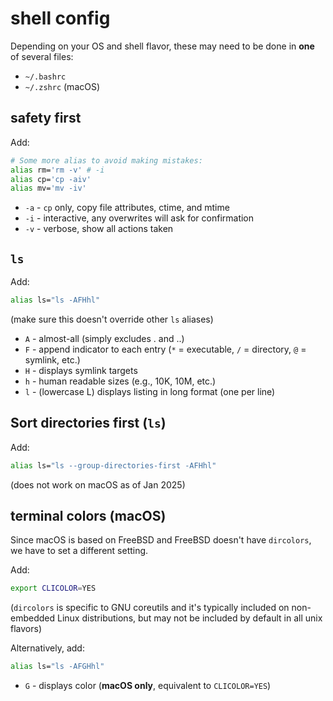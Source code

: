 # shell config

Depending on your OS and shell flavor, these may need to be done in **one** of several files:
- `~/.bashrc`
- `~/.zshrc` (macOS)

## safety first

Add:
```bash
# Some more alias to avoid making mistakes:
alias rm='rm -v' # -i
alias cp='cp -aiv'
alias mv='mv -iv'
```
- `-a` - `cp` only, copy file attributes, ctime, and mtime
- `-i` - interactive, any overwrites will ask for confirmation
- `-v` - verbose, show all actions taken

## `ls`

Add:
```bash
alias ls="ls -AFHhl"
```
(make sure this doesn't override other `ls` aliases)
- `A` - almost-all (simply excludes . and ..)
- `F` - append indicator to each entry (`*` = executable, `/` = directory, `@` = symlink, etc.)
- `H` - displays symlink targets
- `h` - human readable sizes (e.g., 10K, 10M, etc.)
- `l` - (lowercase L) displays listing in long format (one per line)

## Sort directories first (`ls`)

Add:
```bash
alias ls="ls --group-directories-first -AFHhl"
```
(does not work on macOS as of Jan 2025)

## terminal colors (macOS)

Since macOS is based on FreeBSD and FreeBSD doesn't have `dircolors`, we have to set a different setting.

Add:
```bash
export CLICOLOR=YES
```
(`dircolors` is specific to GNU coreutils and it's typically included on non-embedded Linux distributions, but may not be included by default in all unix flavors)

Alternatively, add:
```bash
alias ls="ls -AFGHhl"
```
- `G` - displays color (**macOS only**, equivalent to `CLICOLOR=YES`)
